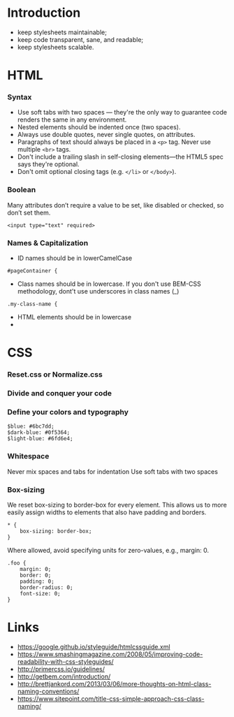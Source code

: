 # Introduction
- keep stylesheets maintainable;
- keep code transparent, sane, and readable;
- keep stylesheets scalable.


# HTML
### Syntax
- Use soft tabs with two spaces — they're the only way to guarantee code renders the same in any environment.
- Nested elements should be indented once (two spaces).
- Always use double quotes, never single quotes, on attributes.
- Paragraphs of text should always be placed in a `<p>` tag. Never use multiple `<br>` tags.
- Don't include a trailing slash in self-closing elements—the HTML5 spec says they're optional.
- Don't omit optional closing tags (e.g. `</li>` or `</body>`).


### Boolean
Many attributes don’t require a value to be set, like disabled or checked, so don’t set them.
```
<input type="text" required>
```

### Names & Capitalization
- ID names should be in lowerCamelCase
```
#pageContainer {
```
- Class names should be in lowercase. If you don't use BEM-CSS methodology, dont't use underscores in class names (_)
```
.my-class-name {
```
- HTML elements should be in lowercase
- 


# CSS

### Reset.css or Normalize.css

### Divide and conquer your code

### Define your colors and typography
```
$blue: #6bc7dd;
$dark-blue: #0f5364;
$light-blue: #6fd6e4;
```

### Whitespace
Never mix spaces and tabs for indentation
Use soft tabs with two spaces

### Box-sizing
We reset box-sizing to border-box for every element. This allows us to more easily assign widths to elements that also have padding and borders.
```
* {
    box-sizing: border-box;
}
```

Where allowed, avoid specifying units for zero-values, e.g., margin: 0.
```
.foo {
    margin: 0;
    border: 0;
    padding: 0;
    border-radius: 0;
    font-size: 0;
}
```

# Links
- https://google.github.io/styleguide/htmlcssguide.xml
- https://www.smashingmagazine.com/2008/05/improving-code-readability-with-css-styleguides/
- http://primercss.io/guidelines/
- http://getbem.com/introduction/
- http://brettjankord.com/2013/03/06/more-thoughts-on-html-class-naming-conventions/
- https://www.sitepoint.com/title-css-simple-approach-css-class-naming/
